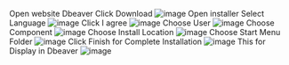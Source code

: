 Open website Dbeaver
Click Download 
![image](https://github.com/ArsyRsy/Pertemuan1-Basis-Data/assets/148308853/c82c589d-f618-4ebc-9fe9-2deb9081f033)
Open installer
Select Language
![image](https://github.com/ArsyRsy/Pertemuan1-Basis-Data/assets/148308853/04ac4f60-e452-4cc4-9588-8907c3bc369d)
Click I agree
![image](https://github.com/ArsyRsy/Pertemuan1-Basis-Data/assets/148308853/95e28ea4-89b9-4ace-9846-7859466b82a5)
Choose User
![image](https://github.com/ArsyRsy/Pertemuan1-Basis-Data/assets/148308853/a8cfd682-b9be-44de-a01c-a140213a52d3)
Choose Component
![image](https://github.com/ArsyRsy/Pertemuan1-Basis-Data/assets/148308853/95fe15c7-1b52-4dd8-ad47-2d3b0cde9c11)
Choose Install Location
![image](https://github.com/ArsyRsy/Pertemuan1-Basis-Data/assets/148308853/fe01bcdd-923d-4f46-9755-4f3a5eb677d5)
Choose Start Menu Folder
![image](https://github.com/ArsyRsy/Pertemuan1-Basis-Data/assets/148308853/681d153e-90f4-4685-a1ac-ebf6b4047707)
Click Finish for Complete Installation
![image](https://github.com/ArsyRsy/Pertemuan1-Basis-Data/assets/148308853/d27d713a-f2f3-4c95-b9d6-1f43f646e8a4)
This for Display in Dbeaver
![image](https://github.com/ArsyRsy/Pertemuan1-Basis-Data/assets/148308853/d37cd0fc-8c24-489a-ac46-d6c6d0319864)

